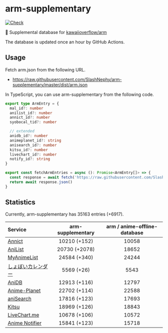 # arm-supplementary

[![Check](https://github.com/SlashNephy/arm-supplementary/actions/workflows/check-node.yml/badge.svg)](https://github.com/SlashNephy/arm-supplementary/actions/workflows/check-node.yml)

💊 Supplemental database for [kawaiioverflow/arm](https://github.com/kawaiioverflow/arm)

The database is updated once an hour by GitHub Actions.

## Usage

Fetch arm.json from the following URL.

- https://raw.githubusercontent.com/SlashNephy/arm-supplementary/master/dist/arm.json

In TypeScript, you can use arm-supplementary from the following code.

```TypeScript
export type ArmEntry = {
  mal_id?: number
  anilist_id?: number
  annict_id?: number
  syobocal_tid?: number

  // extended
  anidb_id?: number
  animeplanet_id?: string
  anisearch_id?: number
  kitsu_id?: number
  livechart_id?: number
  notify_id?: string
}

export const fetchArmEntries = async (): Promise<ArmEntry[]> => {
  const response = await fetch('https://raw.githubusercontent.com/SlashNephy/arm-supplementary/master/dist/arm.json')
  return await response.json()
}
```

## Statistics

Currently, arm-supplementary has 35163 entries (+6917).

| Service                                     | arm-supplementary | arm / anime-offline-database |
| :------------------------------------------ | :---------------: | :--------------------------: |
| [Annict](https://annict.com)                |   10210 (+152)    |            10058             |
| [AniList](https://anilist.co)               |   20730 (+2078)   |            18652             |
| [MyAnimeList](https://myanimelist.net)      |   24584 (+340)    |            24244             |
| [しょぼいカレンダー](https://cal.syoboi.jp) |    5569 (+26)     |             5543             |
| [AniDB](https://anidb.net)                  |   12913 (+116)    |            12797             |
| [Anime-Planet](https://anime-planet.com)    |   22702 (+114)    |            22588             |
| [aniSearch](https://anisearch.com)          |   17816 (+123)    |            17693             |
| [Kitsu](https://kitsu.io)                   |   18969 (+126)    |            18843             |
| [LiveChart.me](https://livechart.me)        |   10678 (+106)    |            10572             |
| [Anime Notifier](https://notify.moe)        |   15841 (+123)    |            15718             |
